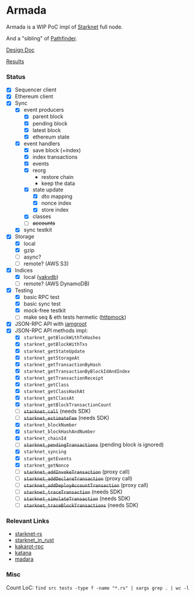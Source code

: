 # Armada

Armada is a WIP PoC impl of [Starknet](https://www.starknet.io/en) full node.

And a "sibling" of [Pathfinder](https://github.com/eqlabs/pathfinder).

[Design Doc](/doc/design-doc.md)

[Results](/doc/results.md)

### Status

- [x] Sequencer client
- [x] Ethereum client
- [x] Sync
  - [x] event producers
    - [x] parent block
    - [x] pending block
    - [x] latest block
    - [x] ethereum state
  - [x] event handlers
    - [x] save block (+index)
    - [x] index transactions
    - [x] events
    - [x] reorg
      - restore chain
      - keep the data
    - [x] state update
      - [x] dto mapping
      - [x] nonce index
      - [x] store index
    - [x] classes
    - [ ] ~~accounts~~
  - [x] sync testkit
- [x] Storage
  - [x] local
  - [x] gzip
  - [ ] async?
  - [ ] remote? (AWS S3)
- [x] Indices
  - [x] local ([yakvdb](https://github.com/sergey-melnychuk/yakvdb))
  - [ ] remote? (AWS DynamoDB)
- [x] Testing
  - [x] basic RPC test
  - [x] basic sync test
  - [x] mock-free testkit
  - [ ] make seq & eth tests hermetic ([httpmock](https://docs.rs/httpmock/latest/httpmock/))
- [x] JSON-RPC API with [iamgroot](https://github.com/sergey-melnychuk/iamgroot)
- [x] JSON-RPC API methods impl:
  - [x] `starknet_getBlockWithTxHashes`
  - [x] `starknet_getBlockWithTxs`
  - [x] `starknet_getStateUpdate`
  - [x] `starknet_getStorageAt`
  - [x] `starknet_getTransactionByHash`
  - [x] `starknet_getTransactionByBlockIdAndIndex`
  - [x] `starknet_getTransactionReceipt`
  - [x] `starknet_getClass`
  - [x] `starknet_getClassHashAt`
  - [x] `starknet_getClassAt`
  - [x] `starknet_getBlockTransactionCount`
  - [ ] ~~`starknet_call`~~ (needs SDK)
  - [ ] ~~`starknet_estimateFee`~~ (needs SDK)
  - [x] `starknet_blockNumber`
  - [x] `starknet_blockHashAndNumber`
  - [x] `starknet_chainId`
  - [ ] ~~`starknet_pendingTransactions`~~ (pending block is ignored)
  - [x] `starknet_syncing`
  - [x] `starknet_getEvents`
  - [x] `starknet_getNonce`
  - [ ] ~~`starknet_addInvokeTransaction`~~ (proxy call)
  - [ ] ~~`starknet_addDeclareTransaction`~~ (proxy call)
  - [ ] ~~`starknet_addDeployAccountTransaction`~~ (proxy call)
  - [ ] ~~`starknet_traceTransaction`~~ (needs SDK)
  - [ ] ~~`starknet_simulateTransaction`~~ (needs SDK)
  - [ ] ~~`starknet_traceBlockTransactions`~~ (needs SDK)

### Relevant Links

- [starknet-rs](https://github.com/xJonathanLEI/starknet-rs)
- [starknet_in_rust](https://github.com/lambdaclass/starknet_in_rust)
- [kakarot-rpc](https://github.com/kkrt-labs/kakarot-rpc)
- [katana](https://github.com/dojoengine/katana)
- [madara](https://github.com/keep-starknet-strange/madara)

### Misc

Count LoC: `find src tests -type f -name "*.rs" | xargs grep . | wc -l`
